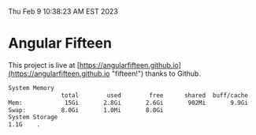 Thu Feb  9 10:38:23 AM EST 2023

# Angular Fifteen


This project is live at [https://angularfifteen.github.io](https://angularfifteen.github.io "fifteen!") thanks to Github.

```bash
System Memory
               total        used        free      shared  buff/cache   available
Mem:            15Gi       2.8Gi       2.6Gi       902Mi       9.9Gi        11Gi
Swap:          8.0Gi       1.0Mi       8.0Gi
System Storage
1.1G	.
```
```bash
